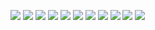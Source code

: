 ![](/images/books/make-time/make-time-02.jpg)
![](/images/books/make-time/make-time-03.jpg)
![](/images/books/make-time/make-time-04.jpg)
![](/images/books/make-time/make-time-05.jpg)
![](/images/books/make-time/make-time-06.jpg)
![](/images/books/make-time/make-time-07.jpg)
![](/images/books/make-time/make-time-08.jpg)
![](/images/books/make-time/make-time-09.jpg)
![](/images/books/make-time/make-time-10.jpg)
![](/images/books/make-time/make-time-11.jpg)
![](/images/books/make-time/make-time-12.jpg)
